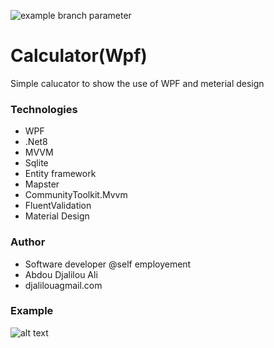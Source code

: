 ![example branch parameter](https://img.shields.io/badge/build-passing-green)
# Calculator(Wpf)
Simple calucator to show the use of WPF and meterial design
### Technologies
- WPF
- .Net8
- MVVM
- Sqlite
- Entity framework
- Mapster
- CommunityToolkit.Mvvm
- FluentValidation
- Material Design
### Author
- Software developer @self employement
- Abdou Djalilou Ali
- djalilouagmail.com

### Example
![alt text](calculator.gif)
